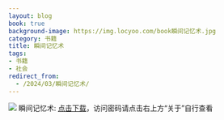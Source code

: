 ```yaml
---
layout: blog
book: true
background-image: https://img.locyoo.com/book瞬间记忆术.jpg
category: 书籍
title: 瞬间记忆术
tags:
- 书籍
- 社会
redirect_from:
  - /2024/03/瞬间记忆术/
---
```

![](https://img.locyoo.com/book瞬间记忆术.jpg)
瞬间记忆术: <a name = "ref1" href="https://url18.ctfile.com/f/50983618-1055432974-e18a2d?p=3619">点击下载</a>，访问密码请点击右上方“关于”自行查看